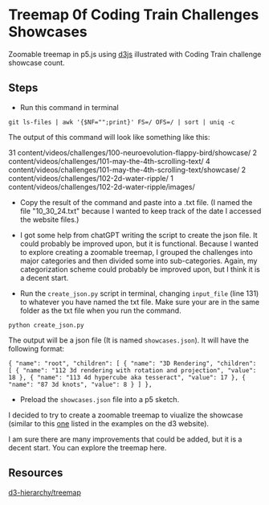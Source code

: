 # Treemap 0f Coding Train Challenges Showcases

Zoomable treemap in p5.js using [d3js](https://d3js.org) illustrated with Coding Train challenge showcase count.

## Steps

- Run this command in terminal

`git ls-files | awk '{$NF="";print}' FS=/ OFS=/ | sort | uniq -c`

The output of this command will look like something like this:

31 content/videos/challenges/100-neuroevolution-flappy-bird/showcase/
2 content/videos/challenges/101-may-the-4th-scrolling-text/
4 content/videos/challenges/101-may-the-4th-scrolling-text/showcase/
2 content/videos/challenges/102-2d-water-ripple/
1 content/videos/challenges/102-2d-water-ripple/images/

- Copy the result of the command and paste into a .txt file. (I named the file "10_30_24.txt" because I wanted to keep track of the date I accessed the website files.)

- I got some help from chatGPT writing the script to create the json file. It could probably be improved upon, but it is functional.  Because I wanted to explore creating a zoomable treemap, I grouped the challenges into major categories and then divided some into sub-categories. Again, my categorization scheme could probably be improved upon, but I think it is a decent start.

- Run the `create_json.py` script in terminal, changing `input_file` (line 131) to whatever you have named the txt file. Make sure your are in the same folder as the txt file when you run the command.

`python create_json.py`

The output will be a json file (It is named `showcases.json`). It will have the following format:

`{
    "name": "root",
    "children": [
        {
            "name": "3D Rendering",
            "children": [
                {
                    "name": "112 3d rendering with rotation and projection",
                    "value": 18
                },
                {
                    "name": "113 4d hypercube aka tesseract",
                    "value": 17
                },
                {
                    "name": "87 3d knots",
                    "value": 8
                }
            ]
        },
`

- Preload the `showcases.json` file into a p5 sketch.

I decided to try to create a zoomable treemap to viualize the showcase (similar to this [one](https://observablehq.com/@d3/zoomable-treemap) listed in the examples on the d3 website).  

I am sure there are many improvements that could be added, but it is a decent start. You can explore the treemap here.

## Resources

[d3-hierarchy/treemap](https://d3js.org/d3-hierarchy/treemap)
